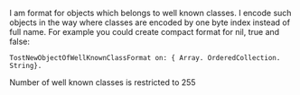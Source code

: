 I am format for objects which belongs to well known classes. 
I encode such objects in the way where classes are encoded by one byte index instead of full name.
For example you could create compact format for nil, true and false:

	TostNewObjectOfWellKnownClassFormat on: { Array. OrderedCollection. String}. 

Number of well known classes is restricted to 255